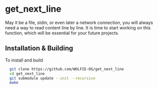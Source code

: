 # get_next_line

May it be a file, stdin, or even later a network connection, you will always need a way to read content line by line. It is time to start working on this function, which will be essential for your future projects.

## Installation & Building

To install and build

```bash
  git clone https://github.com/WOLFIE-OG/get_next_line
  cd get_next_line
  git submodule update --init --recursive
  make
```
